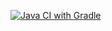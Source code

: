[![Java CI with Gradle](https://github.com/Ev-genia-Moon/Selenide/actions/workflows/gradle.yml/badge.svg)](https://github.com/Ev-genia-Moon/Selenide/actions/workflows/gradle.yml)